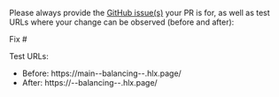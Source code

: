 Please always provide the [GitHub issue(s)](../issues) your PR is for, as well as test URLs where your change can be observed (before and after):

Fix #<gh-issue-id>

Test URLs:
- Before: https://main--balancing--<owner>.hlx.page/
- After: https://<branch>--balancing--<owner>.hlx.page/
